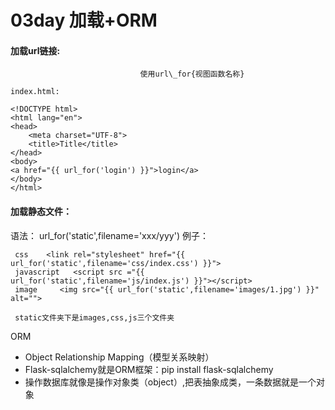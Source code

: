 # 03day 加载+ORM

#### 加载url链接:

                                 使用url\_for{视图函数名称}

```text
index.html:

<!DOCTYPE html>
<html lang="en">
<head>
    <meta charset="UTF-8">
    <title>Title</title>
</head>
<body>
<a href="{{ url_for('login') }}">login</a>
</body>
</html>
```

#### 加载静态文件：

语法： url\_for\('static',filename='xxx/yyy'\) 例子：

```text
 css    <link rel="stylesheet" href="{{ url_for('static',filename='css/index.css') }}">
 javascript   <script src ="{{ url_for('static',filename='js/index.js') }}"></script>
 image     <img src="{{ url_for('static',filename='images/1.jpg') }}" alt="">
 
 static文件夹下是images,css,js三个文件夹
```

ORM

* Object Relationship Mapping（模型关系映射） 
* Flask-sqlalchemy就是ORM框架：pip install flask-sqlalchemy 
* 操作数据库就像是操作对象类（object）,把表抽象成类，一条数据就是一个对象

